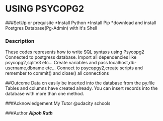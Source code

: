 # USING PSYCOPG2

 ###SetUp or prequisite
 *Install Python
 *Install Pip
 *download and install Postgres Database(Pg-Admin) with it's Shell
 
 
 ### Description
 
 These codes represents how to write SQL syntaxs using Psycopg2 Connected to postgress database. 
 Import all dependencies like psycopg2,sqlite3 etc...
 Create variables and pass localhost,db-username,dbname etc...
 Connect to psycopgy2,create scripts and remember to commit() and close() all connections
 
 
 ##Outcome
 Data cn easily be inserted into the database from the py.file 
 Tables and columns have created already.
 You can insert records into the database with more than one method.
 
 
 ###Acknowledgement
 My Tutor @udacity schools
 
 ###Author
 ***Aipoh Ruth***
 
